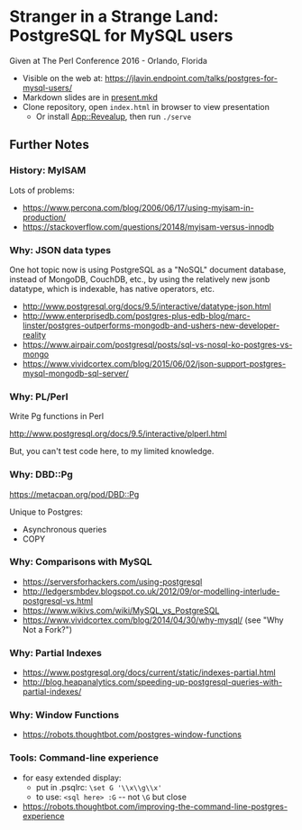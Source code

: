 # Stranger in a Strange Land: PostgreSQL for MySQL users

Given at The Perl Conference 2016 - Orlando, Florida

* Visible on the web at: https://jlavin.endpoint.com/talks/postgres-for-mysql-users/
* Markdown slides are in [present.mkd](present.mkd)
* Clone repository, open `index.html` in browser to view presentation
    * Or install [App::Revealup](https://metacpan.org/pod/App::revealup), then run `./serve`

## Further Notes

### History: MyISAM

Lots of problems:

* https://www.percona.com/blog/2006/06/17/using-myisam-in-production/
* https://stackoverflow.com/questions/20148/myisam-versus-innodb

### Why: JSON data types

One hot topic now is using PostgreSQL as a "NoSQL" document database,
instead of MongoDB, CouchDB, etc., by using the relatively new jsonb
datatype, which is indexable, has native operators, etc.

* http://www.postgresql.org/docs/9.5/interactive/datatype-json.html
* http://www.enterprisedb.com/postgres-plus-edb-blog/marc-linster/postgres-outperforms-mongodb-and-ushers-new-developer-reality
* https://www.airpair.com/postgresql/posts/sql-vs-nosql-ko-postgres-vs-mongo
* https://www.vividcortex.com/blog/2015/06/02/json-support-postgres-mysql-mongodb-sql-server/

### Why: PL/Perl

Write Pg functions in Perl

http://www.postgresql.org/docs/9.5/interactive/plperl.html

But, you can't test code here, to my limited knowledge.

### Why: DBD::Pg

https://metacpan.org/pod/DBD::Pg

Unique to Postgres:

* Asynchronous queries
* COPY

### Why: Comparisons with MySQL

* https://serversforhackers.com/using-postgresql
* http://ledgersmbdev.blogspot.co.uk/2012/09/or-modelling-interlude-postgresql-vs.html
* https://www.wikivs.com/wiki/MySQL_vs_PostgreSQL
* https://www.vividcortex.com/blog/2014/04/30/why-mysql/ (see "Why Not a Fork?")

### Why: Partial Indexes

* https://www.postgresql.org/docs/current/static/indexes-partial.html
* http://blog.heapanalytics.com/speeding-up-postgresql-queries-with-partial-indexes/

### Why: Window Functions

* https://robots.thoughtbot.com/postgres-window-functions

### Tools: Command-line experience

* for easy extended display:
    * put in .psqlrc: `\set G '\\x\\g\\x'`
    * to use: `<sql here> :G` -- not `\G` but close
* https://robots.thoughtbot.com/improving-the-command-line-postgres-experience
